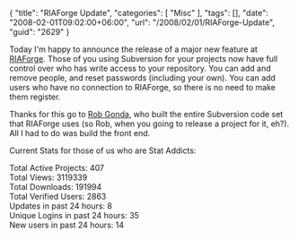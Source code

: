 {
	"title": "RIAForge Update",
	"categories": [
		"Misc"
	],
	"tags": [],
	"date": "2008-02-01T09:02:00+06:00",
	"url": "/2008/02/01/RIAForge-Update",
	"guid": "2629"
}

Today I'm happy to announce the release of a major new feature at <a href="http://www.riaforge.org">RIAForge</a>. Those of you using Subversion for your projects now have full control over who has write access to your repository. You can add and remove people, and reset passwords (including your own). You can add users who have no connection to RIAForge, so there is no need to make them register.

Thanks for this go to <a href="http://www.robgonda.com/blog/">Rob Gonda</a>, who built the entire Subversion code set that RIAForge uses (so Rob, when you going to release a project for it, eh?). All I had to do was build the front end.

Current Stats for those of us who are Stat Addicts:

Total Active Projects: 407<br>
Total Views: 3119339<br>
Total Downloads: 191994<br>
Total Verified Users: 2863<br>
Updates in past 24 hours: 8<br>
Unique Logins in past 24 hours: 35<br>
New users in past 24 hours: 14